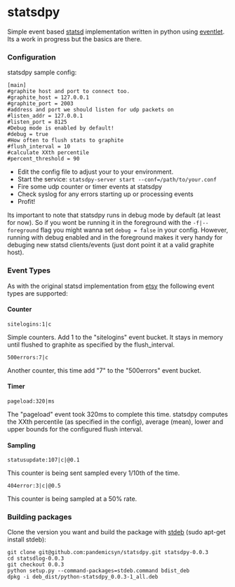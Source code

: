 # statsdpy #

Simple event based [statsd](http://github.com/etsy/statsd) implementation written in python using [eventlet](http://eventlet.net). 
Its a work in progress but the basics are there.

### Configuration ###

statsdpy sample config:

    [main]
    #graphite host and port to connect too.
    #graphite_host = 127.0.0.1
    #graphite_port = 2003
    #address and port we should listen for udp packets on
    #listen_addr = 127.0.0.1
    #listen_port = 8125
    #Debug mode is enabled by default!
    #debug = true
    #How often to flush stats to graphite 
    #flush_interval = 10
    #calculate XXth percentile
    #percent_threshold = 90

 - Edit the config file to adjust your to your environment.
 - Start the service: `statsdpy-server start --conf=/path/to/your.conf`
 - Fire some udp counter or timer events at statsdpy
 - Check syslog for any errors starting up or processing events
 - Profit!

Its important to note that statsdpy runs in debug mode by default (at least for now). So if you wont be running it in the foreground with the `-f|--foreground` flag you might wanna set `debug = false` in your config. However, running with debug enabled and in the foreground makes it very handy for debuging new statsd clients/events (just dont point it at a valid graphite host).

### Event Types ###

As with the original statsd implementation from [etsy](https://github.com/etsy/statsd) the following event types are supported:

#### Counter ####

    sitelogins:1|c

Simple counters. Add 1 to the "sitelogins" event bucket. It stays in memory until flushed to graphite as specified by the flush_interval.

    500errors:7|c

Another counter, this time add "7" to the "500errors" event bucket.

#### Timer ####

    pageload:320|ms

The "pageload" event took 320ms to complete this time. statsdpy computes the XXth percentile (as specified in the config), average (mean), lower and upper bounds for the configured flush interval.

#### Sampling ####

    statusupdate:107|c|@0.1

This counter is being sent sampled every 1/10th of the time.

    404error:3|c|@0.5

This counter is being sampled at a 50% rate.

### Building packages ###

Clone the version you want and build the package with [stdeb](https://github.com/astraw/stdeb "stdeb") (sudo apt-get install stdeb):
    
    git clone git@github.com:pandemicsyn/statsdpy.git statsdpy-0.0.3
    cd statsdlog-0.0.3
    git checkout 0.0.3
    python setup.py --command-packages=stdeb.command bdist_deb
    dpkg -i deb_dist/python-statsdpy_0.0.3-1_all.deb
